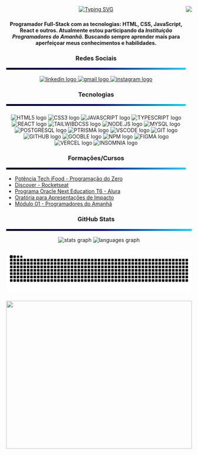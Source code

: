 <img align = "right" height = "590em" src = "https://raw.githubusercontent.com/gist/JeronimoSantos/045a175c2d06a4cde0cb9a63b0cdb91c/raw/135a0f095aaf128816b389694c149d7184307170/githubcard.svg">

<div align = "center">
<a href="https://git.io/typing-svg"><img src="https://readme-typing-svg.demolab.com?font=Fira+Code&weight=700&size=25&pause=1000&color=FFCD57&vCenter=true&width=435&lines=%E2%9C%A8+Hello+Word!+%E2%9C%A8;%F0%9F%91%A6+My+name+is+Jer%C3%B4nimo+%F0%9F%91%A6;%F0%9F%8E%AE+I'm+20+Years+Old+%F0%9F%8E%AE;%F0%9F%92%BB+Programmer+Front-End+%F0%9F%92%BB" alt="Typing SVG" /></a>
</div>

###

#### <div align = "center"> Programador Full-Stack com as tecnologias: **HTML**, **CSS**, **JavaScript**, **React** e outros. Atualmente estou participando da _Instituição Programadores do Amanhã_. Buscando sempre aprender mais para aperfeiçoar meus conhecimentos e habilidades. </div>

###

<div align="center"> 

### Redes Sociais <hr style="height: 5px; border: none; background: linear-gradient(to right, #020024, #090979, #00D4FF);">

<div align = "center">
  <a href="https://www.linkedin.com/in/jeronimo-s-rodrigues-dev/" target="_blank">
    <img src="https://img.shields.io/static/v1?message=LinkedIn&logo=linkedin&label=&color=0077B5&logoColor=white&labelColor=&style=for-the-badge" height="40" alt="linkedin logo"/>
  </a>
  <a href="https://mail.google.com/mail/u/0/?pli=1#inbox" target="_blank">
    <img src="https://img.shields.io/static/v1?message=Gmail&logo=gmail&label=&color=D14836&logoColor=white&labelColor=&style=for-the-badge" height="40" alt="gmail logo"/>
  </a>
  <a href="https://www.instagram.com/jeronimo_santos_oficial/" target="_blank">
    <img src="https://img.shields.io/static/v1?message=Instagram&logo=instagram&label=&color=E4405F&logoColor=white&labelColor=&style=for-the-badge" height="40" alt="instagram logo"/>
  </a>
</div>

###

### Tecnologias <hr style="height: 5px; border: none; background: linear-gradient(to right, #020024, #090979, #00D4FF);">

###

<div align="center">
  <img src="https://cdn.jsdelivr.net/gh/devicons/devicon/icons/html5/html5-original.svg" height = "40" alt = "HTML5 logo"/>
  <img src="https://cdn.jsdelivr.net/gh/devicons/devicon/icons/css3/css3-original.svg" height = "40" alt = "CSS3 logo"/>
  <img src="https://cdn.jsdelivr.net/gh/devicons/devicon/icons/javascript/javascript-original.svg" height = "40" alt = "JAVASCRIPT logo"/>
  <img src="https://cdn.jsdelivr.net/gh/devicons/devicon@latest/icons/typescript/typescript-original.svg" height = "40" alt = "TYPESCRIPT logo"/>
  <img src="https://cdn.jsdelivr.net/gh/devicons/devicon/icons/react/react-original.svg" height = "40" alt = "REACT logo"/>
  <img src="https://cdn.jsdelivr.net/gh/devicons/devicon@latest/icons/tailwindcss/tailwindcss-original.svg" height = "40" alt = "TAILWIBDCSS logo"/>
  <img src="https://cdn.jsdelivr.net/gh/devicons/devicon@latest/icons/nodejs/nodejs-original-wordmark.svg" height = "40" alt = "NODE.JS logo"/>
  <img src="https://cdn.jsdelivr.net/gh/devicons/devicon@latest/icons/mysql/mysql-original.svg"  height = "40" alt = "MYSQL logo"/>
  <img src="https://cdn.jsdelivr.net/gh/devicons/devicon@latest/icons/postgresql/postgresql-original.svg" height = "40" alt = "POSTGRESQL logo"/>
  <img src="https://cdn.jsdelivr.net/gh/devicons/devicon@latest/icons/prisma/prisma-original.svg" height = "40" alt = "PTRISMA logo"/>
  <img src="https://cdn.jsdelivr.net/gh/devicons/devicon@latest/icons/vscode/vscode-original.svg" height = "40" alt = "VSCODE logo"/>
  <img src="https://cdn.jsdelivr.net/gh/devicons/devicon@latest/icons/git/git-original.svg" height = "40" alt = "GIT logo"/>
  <img src="https://cdn.jsdelivr.net/gh/devicons/devicon@latest/icons/github/github-original.svg" height = "40" alt = "GITHUB logo"/>
  <img src="https://cdn.jsdelivr.net/gh/devicons/devicon@latest/icons/google/google-original.svg"  height = "40" alt = "GOOBLE logo"/>
  <img src="https://cdn.jsdelivr.net/gh/devicons/devicon@latest/icons/npm/npm-original-wordmark.svg" height = "40" alt = "NPM logo"/>
  <img src="https://cdn.jsdelivr.net/gh/devicons/devicon@latest/icons/figma/figma-original.svg" height = "40" alt = "FIGMA logo"/>
  <img src="https://cdn.jsdelivr.net/gh/devicons/devicon@latest/icons/vercel/vercel-original.svg" height = "40" alt = "VERCEL logo"/>
  <img src="https://cdn.jsdelivr.net/gh/devicons/devicon@latest/icons/insomnia/insomnia-original.svg" height = "40" alt = "INSOMNIA logo"/>
</div>

###

### Formações/Cursos <hr style="height: 5px; border: none; background: linear-gradient(to right, #020024, #090979, #00D4FF);">
</div>

- [Potência Tech iFood - Programação do Zero](https://drive.google.com/file/d/1HyYCPkQY5JoK64A6vv4RSGYkg2o-kyv9/view)
- [Discover - Rocketseat](https://app.rocketseat.com.br/certificates/838b4602-4d5a-4b6e-9735-25fe79271447)
- [Programa Oracle Next Education T6 - Alura](https://cursos.alura.com.br/program/certificate/5f6b1328-a8d9-4d45-80c3-419abd1ce3e8?lang)
- [Oratória para Apresentações de Impacto](https://app.kajabi.com/certificates/d9db319a)
- [Módulo 01 - Programadores do Amanhã](https://drive.google.com/file/d/1_FUsFyuM76OdPn6zpMZsl0Wq0K2B9_QQ/view)

<div align = "center"> 

###  GitHub Stats <hr style="height: 5px; border: none; background: linear-gradient(to right, #020024, #090979, #00D4FF);">

<div align="center">
  <img src="https://github-readme-stats.vercel.app/api?username=JeronimoSantos&hide_title=false&hide_rank=false&show_icons=true&include_all_commits=true&count_private=true&disable_animations=false&theme=rose_pine&locale=en&hide_border=false&order=1" height="150" alt="stats graph"  />
  <img src="https://github-readme-stats.vercel.app/api/top-langs?username=JeronimoSantos&locale=en&hide_title=false&layout=compact&card_width=320&langs_count=5&theme=rose_pine&hide_border=false&order=2" height="150" alt="languages graph"  />
</div>

###

<picture align="center">
  <source media="(prefers-color-scheme: dark)" srcset="https://raw.githubusercontent.com/JeronimoSantos/JeronimoSantos/output/github-contribution-grid-snake-dark.svg">
  <source media="(prefers-color-scheme: light)" srcset="https://raw.githubusercontent.com/JeronimoSantos/JeronimoSantos/output/github-contribution-grid-snake-dark.svg">
  <img align="center" alt="github contribution grid snake animation" src="https://raw.githubusercontent.com/JeronimoSantos/JeronimoSantos/output/github-contribution-grid-snake.svg">
</picture>

###

<img width=100% height=400 src="https://github.com/user-attachments/assets/83d736f5-57df-4e10-ad13-6124dd5a0fac"/>
</div>
